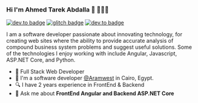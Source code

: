 ### Hi I'm Ahmed Tarek Abdalla 👋 👨🏻‍💻

[![dev.to badge](https://img.shields.io/badge/linkedin-ahmedtarek-%230177B5?style=flat&logo=linkedin)](https://www.linkedin.com/in/ahmed-tarek-8163a3162/)
[![glitch badge](https://img.shields.io/badge/facebook-ahmedtarek-%230177B5?style=flat&logo=facebook)](https://www.facebook.com/ahmadtarek2096/)
[![dev.to badge](https://img.shields.io/badge/gitlab-ahmedtarek-orange?style=flat&logo=gitlab)](https://gitlab.com/atarek)


I am a software developer passionate about innovating technology, for creating web sites where the ability to provide accurate analysis of compound business system problems and suggest useful solutions. Some of the technologies I enjoy working with include Angular, Javascript, ASP.NET Core, and Python.

- 🌱 Full Stack Web Developer
- 🔭 I'm a software developer [@Aramwest](http://aramwest.com/) in Cairo, Egypt.
- 🔍 I have 2 years experience in FrontEnd & Backend
- 💬 Ask me about **FrontEnd Angular and Backend ASP.NET Core**


